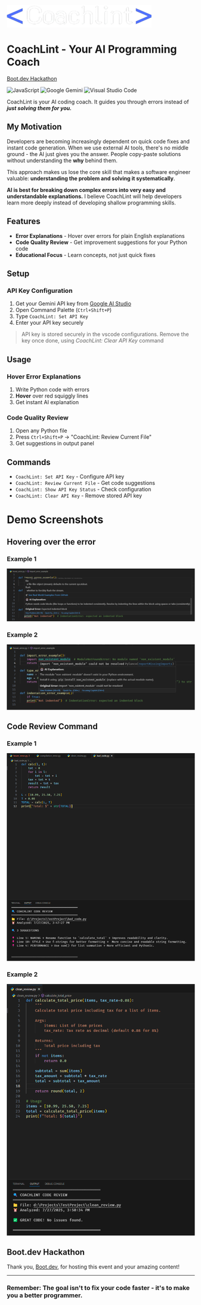 
![CoachLint Logo](images/logo.png)

# CoachLint - Your AI Programming Coach

[Boot.dev Hackathon](https://blog.boot.dev/news/hackathon-2025/)

![JavaScript](https://img.shields.io/badge/javascript-%23323330.svg?style=for-the-badge&logo=javascript&logoColor=%23F7DF1E)
![Google Gemini](https://img.shields.io/badge/google%20gemini-8E75B2?style=for-the-badge&logo=google%20gemini&logoColor=white)
![Visual Studio Code](https://img.shields.io/badge/Visual%20Studio%20Code-0078d7.svg?style=for-the-badge&logo=visual-studio-code&logoColor=white)

CoachLint is your AI coding coach. It guides you through errors instead of ***just solving them for you.***

## My Motivation

Developers are becoming increasingly dependent on quick code fixes and instant code generation. When we use external AI tools, there's no middle ground - the AI just gives you the answer. People copy-paste solutions without understanding the **why** behind them.

This approach makes us lose the core skill that makes a software engineer valuable: **understanding the problem and solving it systematically**.

**AI is best for breaking down complex errors into very easy and understandable explanations.** I believe CoachLint will help developers learn more deeply instead of developing shallow programming skills.

## Features

- **Error Explanations** - Hover over errors for plain English explanations
- **Code Quality Review** - Get improvement suggestions for your Python code
- **Educational Focus** - Learn concepts, not just quick fixes

## Setup

### API Key Configuration
1. Get your Gemini API key from [Google AI Studio](https://makersuite.google.com/app/apikey)
2. Open Command Palette (`Ctrl+Shift+P`)
3. Type `CoachLint: Set API Key`
4. Enter your API key securely

> API key is stored securely in the vscode configurations. Remove the key once done, using *CoachLint: Clear API Key* command

## Usage

### Hover Error Explanations
1. Write Python code with errors
2. **Hover** over red squiggly lines
3. Get instant AI explanation

### Code Quality Review
1. Open any Python file
2. Press `Ctrl+Shift+P` → "CoachLint: Review Current File"
3. Get suggestions in output panel

## Commands

- `CoachLint: Set API Key` - Configure API key
- `CoachLint: Review Current File` - Get code suggestions
- `CoachLint: Show API Key Status` - Check configuration
- `CoachLint: Clear API Key` - Remove stored API key

# Demo Screenshots

## Hovering over the error

### Example 1
![hover over error sample 1](images/demo/hover_error.png)

### Example 2
![hover over error sample 2](images/demo/hover_error2.png)


## Code Review Command

### Example 1

![Code Review Example 1](images/demo/code_review.png)

### Example 2
![Code Review Example 2](images/demo/code_review2.png)
## Boot.dev Hackathon

Thank you, [Boot.dev](https://www.boot.dev), for hosting this event and your amazing content!

---

### Remember: The goal isn't to fix your code faster - it's to make you a better programmer.